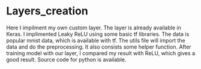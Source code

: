 # Layers_creation

Here I impilment my own custom layer. The layer is already available in Keras. I implimented Leaky ReLU using some basic tf libraries. The data is popular mnist data, which is available with tf. The utils file will import the data and do the preprocessing. It also consists some helper function. After training model with our layer, I compared my result with ReLU, which gives a good result. Source code for python is available.

